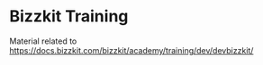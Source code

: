 ﻿# Bizzkit Training

Material related to https://docs.bizzkit.com/bizzkit/academy/training/dev/devbizzkit/